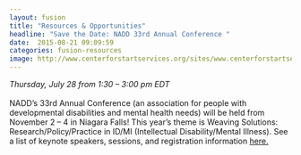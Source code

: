 ```yaml
---
layout: fusion
title: "Resources & Opportunities"
headline: "Save the Date: NADD 33rd Annual Conference "
date:  2015-08-21 09:09:59
categories: fusion-resources
image: http://www.centerforstartservices.org/sites/www.centerforstartservices.org/files/2016conference/nadd_logo.jpg
---
```

<i>Thursday, July 28 from 1:30 – 3:00 pm EDT</i>
<br><br>
NADD’s 33rd Annual Conference (an association for people with developmental disabilities and mental health needs) will be held from November 2 – 4 in Niagara Falls! This year’s theme is Weaving Solutions: Research/Policy/Practice in ID/MI (Intellectual Disability/Mental Illness). See a list of keynote speakers, sessions, and registration information <a href="http://thenadd.org/33rd/">here.</a> 